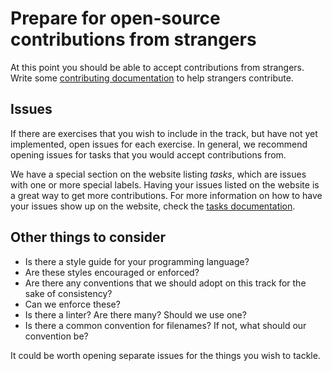 # Prepare for open-source contributions from strangers

At this point you should be able to accept contributions from strangers.
Write some [contributing documentation](https://docs.github.com/en/communities/setting-up-your-project-for-healthy-contributions/setting-guidelines-for-repository-contributors) to help strangers contribute.

## Issues

If there are exercises that you wish to include in the track, but have not yet implemented, open issues for each exercise.
In general, we recommend opening issues for tasks that you would accept contributions from.

We have a special section on the website listing _tasks_, which are issues with one or more special labels.
Having your issues listed on the website is a great way to get more contributions.
For more information on how to have your issues show up on the website, check the [tasks documentation](/docs/building/product/tasks).

## Other things to consider

- Is there a style guide for your programming language?
- Are these styles encouraged or enforced?
- Are there any conventions that we should adopt on this track for the sake of consistency?
- Can we enforce these?
- Is there a linter? Are there many? Should we use one?
- Is there a common convention for filenames? If not, what should our convention be?

It could be worth opening separate issues for the things you wish to tackle.
